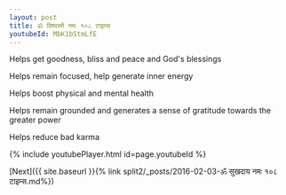 ```yaml
---
layout: post
title: ॐ विश्वस्मै नमः १०८ टाइम्स
youtubeId: MbK1bStmLfE
---
```

 
 
Helps get goodness, bliss and peace and God's blessings
 
Helps remain focused, help generate inner energy 
 
Helps boost physical and mental health 
 
Helps remain grounded and generates a sense of gratitude towards the greater power 
 
Helps reduce bad karma
 
 
 
 


{% include youtubePlayer.html id=page.youtubeId %}
 
[Next]({{ site.baseurl }}{% link  split2/_posts/2016-02-03-ॐ सुखदाय नमः १०८ टाइम्स.md%})
 
